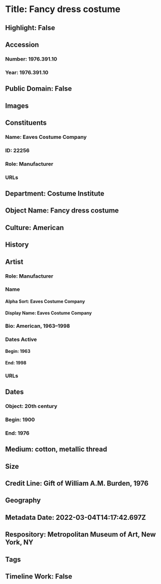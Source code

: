 # Title: Fancy dress costume
## Highlight: False
## Accession
### Number: 1976.391.10
### Year: 1976.391.10
## Public Domain: False
## Images
## Constituents
### Name: Eaves Costume Company
### ID: 22256
### Role: Manufacturer
### URLs
## Department: Costume Institute
## Object Name: Fancy dress costume
## Culture: American
## History
## Artist
### Role: Manufacturer
### Name
#### Alpha Sort: Eaves Costume Company
#### Display Name: Eaves Costume Company
### Bio: American, 1963–1998
### Dates Active
#### Begin: 1963
#### End: 1998
### URLs
## Dates
### Object: 20th century
### Begin: 1900
### End: 1976
## Medium: cotton, metallic thread
## Size
## Credit Line: Gift of William A.M. Burden, 1976
## Geography
## Metadata Date: 2022-03-04T14:17:42.697Z
## Respository: Metropolitan Museum of Art, New York, NY
## Tags
## Timeline Work: False